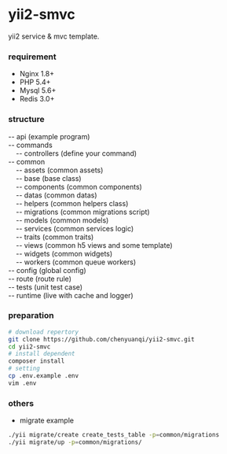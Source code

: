 
# yii2-smvc
yii2 service & mvc template.

### requirement
- Nginx 1.8+
- PHP 5.4+
- Mysql 5.6+
- Redis 3.0+

### structure
-- api (example program)  
-- commands  
&nbsp;&nbsp;&nbsp;&nbsp;-- controllers (define your command)  
-- common  
&nbsp;&nbsp;&nbsp;&nbsp;-- assets (common assets)  
&nbsp;&nbsp;&nbsp;&nbsp;-- base (base class)  
&nbsp;&nbsp;&nbsp;&nbsp;-- components (common components)  
&nbsp;&nbsp;&nbsp;&nbsp;-- datas (common datas)  
&nbsp;&nbsp;&nbsp;&nbsp;-- helpers (common helpers class)  
&nbsp;&nbsp;&nbsp;&nbsp;-- migrations (common migrations script)  
&nbsp;&nbsp;&nbsp;&nbsp;-- models (common models)  
&nbsp;&nbsp;&nbsp;&nbsp;-- services (common services logic)  
&nbsp;&nbsp;&nbsp;&nbsp;-- traits (common traits)  
&nbsp;&nbsp;&nbsp;&nbsp;-- views (common h5 views and some template)  
&nbsp;&nbsp;&nbsp;&nbsp;-- widgets (common widgets)  
&nbsp;&nbsp;&nbsp;&nbsp;-- workers (common queue workers)  
-- config (global config)  
-- route (route rule)  
-- tests (unit test case)  
-- runtime (live with cache and logger)  

### preparation 
```bash
# download repertory
git clone https://github.com/chenyuanqi/yii2-smvc.git
cd yii2-smvc
# install dependent
composer install
# setting
cp .env.example .env
vim .env
```

### others
- migrate example
```bash
./yii migrate/create create_tests_table -p=common/migrations
./yii migrate/up -p=common/migrations/
```
